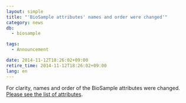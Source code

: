 ```yaml
---
layout: simple
title: "'BioSample attributes' names and order were changed'"
category: news
db:
  - biosample

tags:
  - Announcement

date: 2014-11-12T18:26:02+09:00
retire_time: 2014-11-12T18:26:02+09:00
lang: en
---
```


For clarity, names and order of the BioSample attributes were changed. <a href="/biosample/attribute-e.html">Please see the list of attributes</a>.
